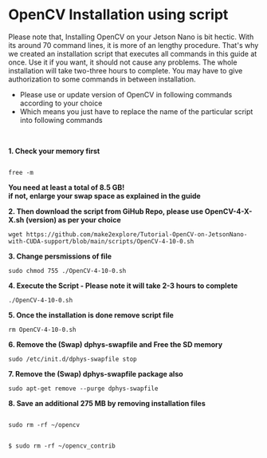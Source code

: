 # OpenCV Installation using script
  
Please note that, Installing OpenCV on your Jetson Nano is bit hectic. With its around 70 command lines, it is more of an lengthy procedure. That's why we created an installation script that executes all commands in this guide at once. Use it if you want, it should not cause any problems. The whole installation will take two-three hours to complete. You may have to give authorization to some commands in between installation.
  
- Please use or update version of OpenCV in following commands according to your choice
- Which means you just have to replace the name of the particular script into following commands  
  
</br>


**1. Check your memory first**  
  ```
  
free -m  

  ```
**You need at least a total of 8.5 GB!**  
**if not, enlarge your swap space as explained in the guide**  
  
**2. Then download the script from GiHub Repo, please use OpenCV-4-X-X.sh (version) as per your choice** 
  
  ```
wget https://github.com/make2explore/Tutorial-OpenCV-on-JetsonNano-with-CUDA-support/blob/main/scripts/OpenCV-4-10-0.sh  
  
  ```
  
**3. Change persmissions of file**
  
  ```
sudo chmod 755 ./OpenCV-4-10-0.sh  
  
  ```
  
**4. Execute the Script - Please note it will take 2-3 hours to complete**
  
  ```
./OpenCV-4-10-0.sh  
  
  ```
  
**5. Once the installation is done remove script file**  
  
  ```
rm OpenCV-4-10-0.sh  
  
  ```
  
**6. Remove the (Swap) dphys-swapfile and Free the SD memory**  
  
  ```
sudo /etc/init.d/dphys-swapfile stop  
  
  ```
  
**7. Remove the (Swap) dphys-swapfile package also**  
  
  ```
sudo apt-get remove --purge dphys-swapfile  
  
  ```
  
**8. Save an additional 275 MB by removing installation files**  
  
  ```
  
sudo rm -rf ~/opencv  
  
  ```

  

  ```
  
$ sudo rm -rf ~/opencv_contrib  
  
  ```